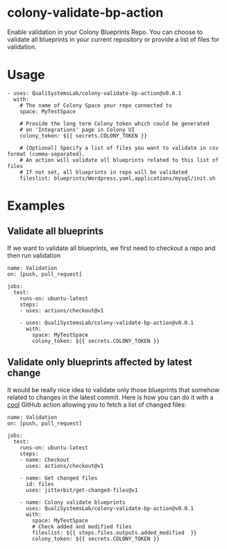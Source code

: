 # colony-validate-bp-action

Enable validation in your Colony Blueprints Repo. 
You can choose to validate all blueprints in your current repository or provide a list of files for validation.

# Usage

```
- uses: QualiSystemsLab/colony-validate-bp-action@v0.0.1
  with:
    # The name of Colony Space your repo connected to
    space: MyTestSpace
    
    # Provide the long term Colony token which could be generated
    # on 'Integrations' page in Colony UI
    colony_token: ${{ secrets.COLONY_TOKEN }}
    
    # [Optional] Specify a list of files you want to validate in csv format (comma-separated).
    # An action will validate all blueprints related to this list of files
    # If not set, all blueprints in repo will be validated
    fileslist: blueprints/Wordpress.yaml,applications/mysql/init.sh
```

# Examples

## Validate all blueprints

If we want to validate all blueprints, we first need to checkout a repo and then run validation

```
name: Validation
on: [push, pull_request]

jobs:
  test:
    runs-on: ubuntu-latest
    steps:
    - uses: actions/checkout@v1

    - uses: QualiSystemsLab/colony-validate-bp-action@v0.0.1
      with:
        space: MyTestSpace
        colony_token: ${{ secrets.COLONY_TOKEN }}
```

## Validate only blueprints affected by latest change

It would be really nice idea to validate only those blueprints that somehow related to changes in the latest commit. Here is how you can do it with a [cool](https://github.com/jitterbit/get-changed-files) GitHub action allowing you to fetch a list of changed files:

```
name: Validation
on: [push, pull_request]

jobs:
  test:
    runs-on: ubuntu-latest
    steps:
    - name: Checkout
      uses: actions/checkout@v1

    - name: Get changed files
      id: files
      uses: jitterbit/get-changed-files@v1

    - name: Colony validate blueprints
      uses: QualiSystemsLab/colony-validate-bp-action@v0.0.1
      with:
        space: MyTestSpace
        # Check added and modified files
        fileslist: ${{ steps.files.outputs.added_modified  }}
        colony_token: ${{ secrets.COLONY_TOKEN }}
```
